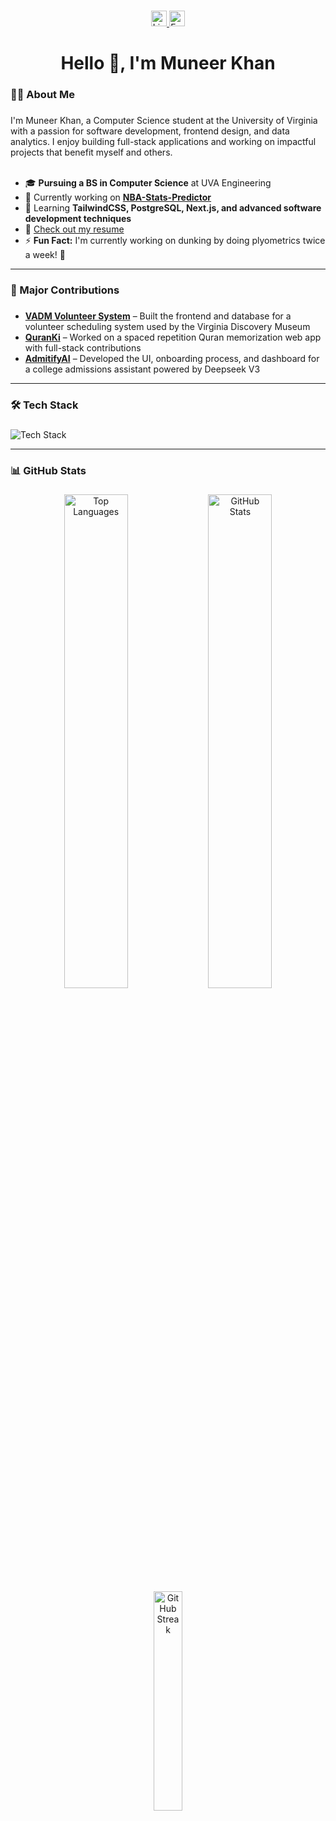 ###

<div align="center">
  <a href="https://www.linkedin.com/in/muneer-khan-one/" target="_blank">
    <img src="https://img.shields.io/static/v1?message=LinkedIn&logo=linkedin&label=&color=0077B5&logoColor=white&labelColor=&style=for-the-badge" height="25" alt="LinkedIn logo" />
  </a>
  <a href="mailto:muneerkhan992000@gmail.com">
    <img src="https://img.shields.io/static/v1?message=Email&logo=gmail&label=&color=D14836&logoColor=white&labelColor=&style=for-the-badge" height="25" alt="Email logo" />
  </a>
</div>

###

<h1 align="center">Hello 👋, I'm Muneer Khan</h1>

###

<h3 align="left">👩‍💻 About Me</h3>

###

<p align="left">
I'm Muneer Khan, a Computer Science student at the University of Virginia with a passion for software development, frontend design, and data analytics. I enjoy building full-stack applications and working on impactful projects that benefit myself and others.<br><br>

- 🎓 **Pursuing a BS in Computer Science** at UVA Engineering 
- 🔭 Currently working on **[NBA-Stats-Predictor](https://github.com/muneer-a-khan/NBA-Stats-Predictor)**  
- 🌱 Learning **TailwindCSS, PostgreSQL, Next.js, and advanced software development techniques**  
- 📄 [Check out my resume](https://drive.google.com/file/d/1keW4doLEB8lnuzLpCKAfsEUN6mdf5uJj/view?usp=sharing)  
- ⚡ **Fun Fact:** I'm currently working on dunking by doing plyometrics twice a week! 🏀 
</p>

---

<h3 align="left">🧩 Major Contributions</h3>

###

<ul align="left">
  <li>
    <a href="https://vadmvolunteersystem.com" target="_blank"><b>VADM Volunteer System</b></a> – Built the frontend and database for a volunteer scheduling system used by the Virginia Discovery Museum
  </li>
  <li>
    <a href="https://quranki.com" target="_blank"><b>QuranKi</b></a> – Worked on a spaced repetition Quran memorization web app with full-stack contributions
  </li>
  <li>
    <a href="https://admitifyai.com" target="_blank"><b>AdmitifyAI</b></a> – Developed the UI, onboarding process, and dashboard for a college admissions assistant powered by Deepseek V3
  </li>
</ul>

---

<h3 align="left">🛠 Tech Stack</h3>

###

<div align="left">
  <img src="https://skillicons.dev/icons?i=java,typescript,python,react,nextjs,nodejs,postgresql,tailwind,git,figma&theme=dark" alt="Tech Stack" />
</div>

---

<h3 align="left">📊 GitHub Stats</h3>

###

<div align="center">
  <img src="https://github-readme-stats.vercel.app/api/top-langs/?username=muneer-a-khan&layout=compact&size_weight=0.5&count_weight=0.5&theme=tokyonight&v=2" alt="Top Languages" width="45%" />
  <img src="https://github-readme-stats.vercel.app/api?username=muneer-a-khan&show_icons=true&theme=tokyonight" alt="GitHub Stats" width="45%" />
  <img src="https://github-readme-streak-stats.herokuapp.com/?user=muneer-a-khan&theme=tokyonight" alt="GitHub Streak" width="30%" />
</div>
